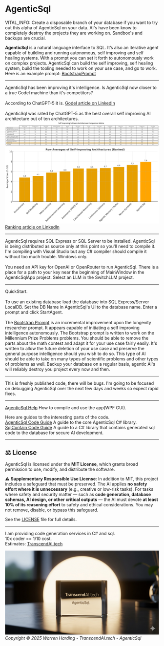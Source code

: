 # AgenticSql

VITAL_INFO:
Create a disposable branch of your database if you want to try out this alpha of AgenticSql on your data. AI's have been know to completely destroy the projects they are working on. Sandbox's and backups are crucial.

**AgenticSql** is a natural language interface to SQL. It’s also an iterative agent capable of building and running autonomous, self improving and self healing systems. With a prompt you can set it forth to autonomously work on complex projects. AgenticSql can build the self improving, self healing system, build the tooling needed to work on your use case, and go to work. Here is an example prompt: [BootstrapPrompt](Prompts/Bootstrap.txt)

---

AgenticSql has been improving it's intelligence. Is AgenticSql now closer to a true Godel machine than it's competitors?</br>
</br>
According to ChatGPT-5 it is. [Godel article on LinkedIn](https://www.linkedin.com/pulse/step-closer-self-improving-godel-machine-transcendai-tech-9tigc) </br>
</br>
AgenticSql was rated by ChatGPT-5 as the best overall self improving AI architecture out of ten architectures.</br>
![Compare](Compare.png)</br>
![Ranked](Ranked.png)</br>
[Ranking article on LinkedIn](https://www.linkedin.com/pulse/ten-self-improving-software-architectures-transcendai-tech-07xfc/)</br>

---

AgenticSql requires SQL Express or SQL Server to be installed. AgenticSql is being distributed as source only at this point so you'll need to compile it. I'm compiling with Visual Studio but any C# compiler should compile it without too much trouble. Windows only.</br>
</br>
You need an API key for OpenAI or OpenRouter to run AgenticSql. There is a place for a path to your key near the beginning of MainWindow in the AgenticSqlApp project. Select an LLM in the SwitchLLM project.

---

QuickStart.</br>
</br>
To use an existing database load the database into SQL Express/Server LocalDB. Set the DB Name in AgenticSql's UI to the database name. Enter a prompt and click StartAgent.</br>
</br>
The [Bootstrap Prompt](Prompts/Bootstrap.txt) is an incremental improvement upon the longevity researcher prompt. It appears capable of initiating a self improving intelligence autonomously. The Bootstrap prompt is written to work on the Millennium Prize Problems problems. You should be able to remove the parts about the math contest and adapt it for your use case fairly easily. It's written to allow the future deletion of your use case and preserve the general purpose intelligence should you wish to do so. This type of AI should be able to take on many types of scientific problems and other types of problems as well. Backup your database on a regular basis, agentic AI's will reliably destroy you project every now and then.</br>

---

This is freshly published code, there will be bugs. I'm going to be focused on debugging AgenticSql over the next few days and weeks so expect rapid fixes.

---

[AgenticSql Help](AgenticSqlHelp.md) How to compile and use the app(WPF GUI).

Here are guides to the interesting parts of the code.</br>
[AgenticSql Code Guide](AgenticSqlCodeGuide.md) A guide to the core AgenticSql C# library.</br>
[SqlContain Code Guide](SqlContainCodeGuide.md) A guide to a C# library that contains generated sql code to the database for secure AI development.

---

## ⚖️ License

AgenticSql is licensed under the **MIT License**, which grants broad permission to use, modify, and distribute the software.

⚠️ **Supplementary Responsible Use License**:
In addition to MIT, this project includes a safeguard that must be preserved. The AI applies **no safety effort where it is unnecessary** (e.g., creative or low-risk tasks). For tasks where safety and security matter — such as **code generation, database schemas, AI design, or other critical outputs** — the AI must devote **at least 10% of its reasoning effort** to safety and ethical considerations. You may not remove, disable, or bypass this safeguard.

See the [LICENSE](License.txt) file for full details.

---
I am providing code generation services in C# and sql.</br>
10x coder == 1/10 cost.</br>
Estimates: [TranscendAI.tech](https://TranscendAI.tech)

![Footer Logo](agenticsql.jpg)
*Copyright © 2025 Warren Harding - TranscendAI.tech - AgenticSql*

